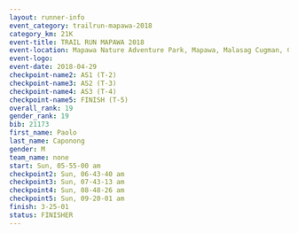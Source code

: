 ```yaml
---
layout: runner-info 
event_category: trailrun-mapawa-2018 
category_km: 21K 
event-title: TRAIL RUN MAPAWA 2018 
event-location: Mapawa Nature Adventure Park, Mapawa, Malasag Cugman, Cagayan de Oro Philippines 
event-logo: 
event-date: 2018-04-29 
checkpoint-name2: AS1 (T-2) 
checkpoint-name3: AS2 (T-3) 
checkpoint-name4: AS3 (T-4) 
checkpoint-name5: FINISH (T-5) 
overall_rank: 19
gender_rank: 19
bib: 21173
first_name: Paolo
last_name: Caponong
gender: M
team_name: none
start: Sun, 05-55-00 am
checkpoint2: Sun, 06-43-40 am
checkpoint3: Sun, 07-43-13 am
checkpoint4: Sun, 08-48-26 am
checkpoint5: Sun, 09-20-01 am
finish: 3-25-01
status: FINISHER
---
```

